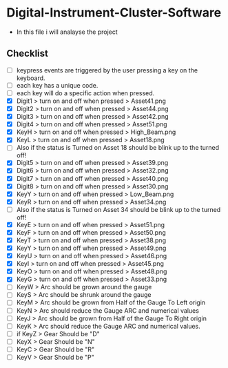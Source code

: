 # Digital-Instrument-Cluster-Software

* In this file i will analayse the project

## Checklist

* [ ] keypress events are triggered by the user pressing a key on the keyboard.
* [ ] each key has a unique code.
* [ ] each key will do a specific action when pressed.
* [x] Digit1 > turn on and off when pressed > Asset41.png
* [x] Digit2 > turn on and off when pressed > Asset44.png
* [x] Digit3 > turn on and off when pressed > Asset42.png
* [x] Digit4 > turn on and off when pressed > Asset51.png
* [x] KeyH > turn on and off when pressed > High_Beam.png
* [x] KeyL > turn on and off when pressed > Asset18.png
* [ ] Also if the status is Turned on Asset 18 should be blink up to the turned off!
* [x] Digit5 > turn on and off when pressed > Asset39.png
* [x] Digit6 > turn on and off when pressed > Asset32.png
* [x] Digit7 > turn on and off when pressed > Asset40.png
* [x] Digit8 > turn on and off when pressed > Asset30.png
* [x] KeyY > turn on and off when pressed > Low_Beam.png
* [x] KeyR > turn on and off when pressed > Asset34.png
* [ ] Also if the status is Turned on Asset 34 should be blink up to the turned off!
* [x] KeyE > turn on and off when pressed > Asset51.png
* [x] KeyF > turn on and off when pressed > Asset50.png
* [x] KeyT > turn on and off when pressed > Asset38.png
* [x] KeyY > turn on and off when pressed > Asset49.png
* [x] KeyU > turn on and off when pressed > Asset46.png
* [x] KeyI > turn on and off when pressed > Asset45.png
* [x] KeyO > turn on and off when pressed > Asset48.png
* [x] KeyG > turn on and off when pressed > Asset33.png
* [ ] KeyW > Arc should be grown around the gauge
* [ ] KeyS > Arc should be shrunk around the gauge
* [ ] KeyM > Arc should be grown from Half of the Gauge To Left origin
* [ ] KeyN > Arc should reduce the Gauge ARC and numerical values
* [ ] KeyJ > Arc should be grown from Half of the Gauge To Right origin
* [ ] KeyK > Arc should reduce the Gauge ARC and numerical values.
* [ ] if KeyZ > Gear Should be "D"
* [ ] KeyX > Gear Should be "N"
* [ ] KeyC > Gear Should be "R"
* [ ] KeyV > Gear Should be "P"
